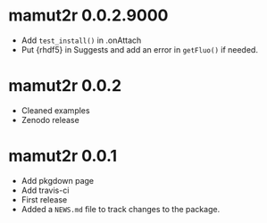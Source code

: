 # mamut2r 0.0.2.9000

* Add `test_install()` in .onAttach
* Put {rhdf5} in Suggests and add an error in `getFluo()` if needed.

# mamut2r 0.0.2

* Cleaned examples
* Zenodo release

# mamut2r 0.0.1

* Add pkgdown page
* Add travis-ci
* First release
* Added a `NEWS.md` file to track changes to the package.
